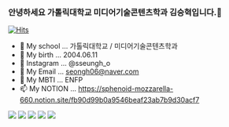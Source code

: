 ### 안녕하세요 가톨릭대학교 미디어기술콘텐츠학과 김승혁입니다.👋


[![Hits](https://hits.seeyoufarm.com/api/count/incr/badge.svg?url=https%3A%2F%2Fgithub.com%2Fseongh06)](https://hits.seeyoufarm.com)


- 🔭 My school ... 가톨릭대학교 / 미디어기술콘텐츠학과
- 🌱 My birth  ... 2004.06.11
- 👯 Instagram ... @sseungh_o
- 🤔 My Email  ... seongh06@naver.com
- 💬 My MBTI   ... ENFP
- 📫 My NOTION ... https://sphenoid-mozzarella-660.notion.site/fb90d99b0a9546beaf23ab7b9d30acf7

<!--
[![github stats](https://github-readme-stats.vercel.app/api?username=seongh06&show_icons=true&hide_border=true)](https://github.com/seongh06)
[![Top Langs](https://github-readme-stats.vercel.app/api/top-langs/?username=seongh06&layout=compact)](https://github.com/seongh06)
-->

<a href="" target="_blank"><img src="https://img.shields.io/badge/C++-00599C?style=flat-square&&logo=C++&logoColor=white"/></a>
<a href="" target="_blank"><img src="https://img.shields.io/badge/C-A8B9CC?style=flat-square&&logo=C&logoColor=white"/></a>
<a href="" target="_blank"><img src="https://img.shields.io/badge/Android-3DDC84?style=flat-square&logo=Android&logoColor=white"/></a>
<a href="" target="_blank"><img src="https://img.shields.io/badge/Kotlin-0095D5?style=flat-square&logo=Kotlin&logoColor=white"/></a>
<a href="" target="_blank"><img src="https://img.shields.io/badge/Python-3776AB?style=flat-square&logo=Python&logoColor=white"/></a>
